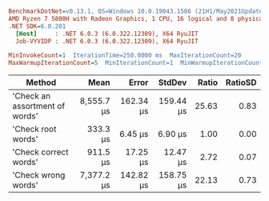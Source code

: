 ``` ini

BenchmarkDotNet=v0.13.1, OS=Windows 10.0.19043.1586 (21H1/May2021Update)
AMD Ryzen 7 5800H with Radeon Graphics, 1 CPU, 16 logical and 8 physical cores
.NET SDK=6.0.201
  [Host]     : .NET 6.0.3 (6.0.322.12309), X64 RyuJIT
  Job-VYVIDP : .NET 6.0.3 (6.0.322.12309), X64 RyuJIT

MinInvokeCount=1  IterationTime=250.0000 ms  MaxIterationCount=20  
MaxWarmupIterationCount=5  MinIterationCount=1  MinWarmupIterationCount=1  

```
|                         Method |       Mean |     Error |    StdDev | Ratio | RatioSD |
|------------------------------- |-----------:|----------:|----------:|------:|--------:|
| &#39;Check an assortment of words&#39; | 8,555.7 μs | 162.34 μs | 159.44 μs | 25.63 |    0.83 |
|             &#39;Check root words&#39; |   333.3 μs |   6.45 μs |   6.90 μs |  1.00 |    0.00 |
|          &#39;Check correct words&#39; |   911.5 μs |  17.25 μs |  12.47 μs |  2.72 |    0.07 |
|            &#39;Check wrong words&#39; | 7,377.2 μs | 142.82 μs | 158.75 μs | 22.13 |    0.73 |
